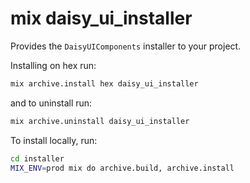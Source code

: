 # mix daisy_ui_installer

Provides the `DaisyUIComponents` installer to your project.

Installing on hex run:

```bash
mix archive.install hex daisy_ui_installer
```

and to uninstall run:

```bash
mix archive.uninstall daisy_ui_installer
```

To install locally, run:

```bash
cd installer
MIX_ENV=prod mix do archive.build, archive.install
```
